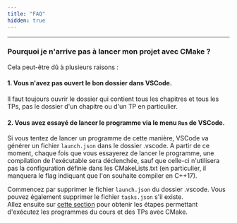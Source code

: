 ```yaml
---
title: "FAQ"
hidden: true
---
```


---

### Pourquoi je n'arrive pas à lancer mon projet avec CMake ?

Cela peut-être dû à plusieurs raisons :

#### 1. Vous n'avez pas ouvert le bon dossier dans VSCode.

Il faut toujours ouvrir le dossier qui contient tous les chapitres et tous les TPs, pas le dossier d'un chapitre ou d'un TP en particulier.

#### 2. Vous avez essayé de lancer le programme via le menu `Run` de VSCode.

Si vous tentez de lancer un programme de cette manière, VSCode va générer un fichier `launch.json` dans le dossier .vscode. A partir de ce moment, chaque fois que vous essayerez de lancer le programme, une compilation de l'exécutable sera déclenchée, sauf que celle-ci n'utilisera pas la configuration définie dans les CMakeLists.txt (en particulier, il manquera le flag indiquant que l'on souhaite compiler en C++17).

Commencez par supprimer le fichier `launch.json` du dossier .vscode. Vous pouvez également supprimer le fichier `tasks.json` s'il existe.\
Allez ensuite sur [cette section](/workflow/#programmer--compiler--tester) pour obtenir les étapes permettant d'exécutez les programmes du cours et des TPs avec CMake.

